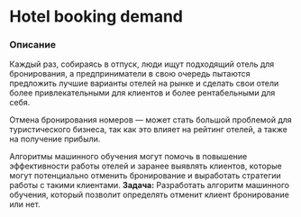 # Hotel booking demand
### Описание
Каждый раз, собираясь в отпуск, люди ищут подходящий отель для бронирования, а предприниматели в свою очередь пытаются предложить лучшие варианты отелей на рынке и сделать свои отели более привлекательными для клиентов и более рентабельными для себя.

Отмена бронирования номеров — может стать большой проблемой для туристического бизнеса, так как это влияет на рейтинг отелей, а также на получение прибыли.

Алгоритмы машинного обучения могут помочь в повышение эффективности работы отелей и заранее выявлять клиентов, которые могут потенциально отменить бронирование и выработать стратегии работы с такими клиентами.
**Задача:** Разработать алгоритм машинного обучения, который позволит определять отменит клиент бронирование или нет. 
